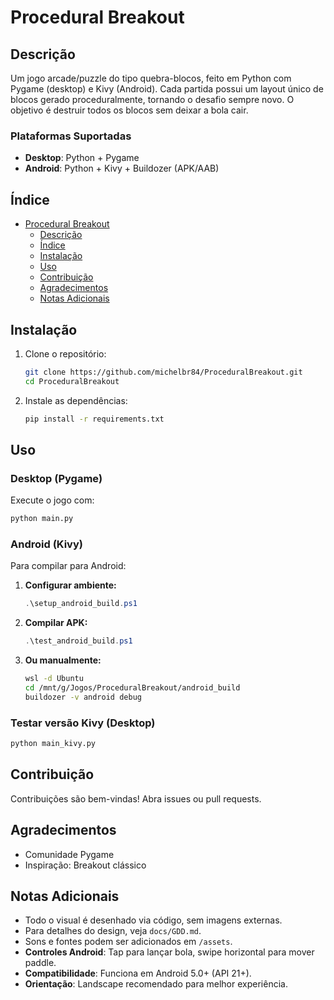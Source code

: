 # Procedural Breakout

## Descrição
Um jogo arcade/puzzle do tipo quebra-blocos, feito em Python com Pygame (desktop) e Kivy (Android). Cada partida possui um layout único de blocos gerado proceduralmente, tornando o desafio sempre novo. O objetivo é destruir todos os blocos sem deixar a bola cair.

### Plataformas Suportadas
- **Desktop**: Python + Pygame
- **Android**: Python + Kivy + Buildozer (APK/AAB)

## Índice
- [Procedural Breakout](#procedural-breakout)
  - [Descrição](#descrição)
  - [Índice](#índice)
  - [Instalação](#instalação)
  - [Uso](#uso)
  - [Contribuição](#contribuição)
  - [Agradecimentos](#agradecimentos)
  - [Notas Adicionais](#notas-adicionais)

## Instalação
1. Clone o repositório:
   ```sh
   git clone https://github.com/michelbr84/ProceduralBreakout.git
   cd ProceduralBreakout
   ```
2. Instale as dependências:
   ```sh
   pip install -r requirements.txt
   ```

## Uso

### Desktop (Pygame)
Execute o jogo com:
```sh
python main.py
```

### Android (Kivy)
Para compilar para Android:

1. **Configurar ambiente:**
   ```powershell
   .\setup_android_build.ps1
   ```

2. **Compilar APK:**
   ```powershell
   .\test_android_build.ps1
   ```

3. **Ou manualmente:**
   ```bash
   wsl -d Ubuntu
   cd /mnt/g/Jogos/ProceduralBreakout/android_build
   buildozer -v android debug
   ```

### Testar versão Kivy (Desktop)
```sh
python main_kivy.py
```

## Contribuição
Contribuições são bem-vindas! Abra issues ou pull requests.

## Agradecimentos
- Comunidade Pygame
- Inspiração: Breakout clássico

## Notas Adicionais
- Todo o visual é desenhado via código, sem imagens externas.
- Para detalhes do design, veja `docs/GDD.md`.
- Sons e fontes podem ser adicionados em `/assets`.
- **Controles Android**: Tap para lançar bola, swipe horizontal para mover paddle.
- **Compatibilidade**: Funciona em Android 5.0+ (API 21+).
- **Orientação**: Landscape recomendado para melhor experiência.
